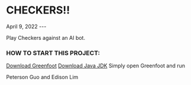 <h1>CHECKERS!! </h1>
April 9, 2022
---
<p>Play Checkers against an AI bot.</p>

<h3>HOW TO START THIS PROJECT: </h3>
<a href="https://www.greenfoot.org/download">Download Greenfoot</a>
<a href="https://www.oracle.com/java/technologies/downloads/">Download Java JDK</a>
Simply open Greenfoot and run

Peterson Guo and Edison Lim
